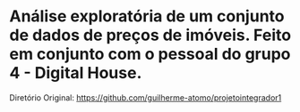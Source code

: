 # Análise exploratória de um conjunto de dados de preços de imóveis. Feito em conjunto com o pessoal do grupo 4 - Digital House. 
Diretório Original: https://github.com/guilherme-atomo/projetointegrador1
